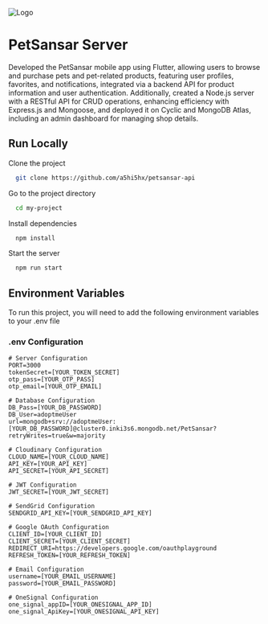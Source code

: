 
![Logo](https://res.cloudinary.com/ds1swdnv8/image/upload/c_thumb,h_800,w_800/co_rgb:FFFFFF,l_text:helvetica_50_bold_normal_left:@a5hi5hx/fl_layer_apply,g_center/eqe0gsa5ku77mqbz8rzp.jpg)


# PetSansar Server

Developed the PetSansar mobile app using Flutter, allowing users to browse and purchase pets and pet-related products, featuring user profiles, favorites, and notifications, integrated via a backend API for product information and user authentication. Additionally, created a Node.js server with a RESTful API for CRUD operations, enhancing efficiency with Express.js and Mongoose, and deployed it on Cyclic and MongoDB Atlas, including an admin dashboard for managing shop details.










## Run Locally

Clone the project

```bash
  git clone https://github.com/a5hi5hx/petsansar-api
```

Go to the project directory

```bash
  cd my-project
```

Install dependencies

```bash
  npm install
```

Start the server

```bash
  npm run start
```


## Environment Variables

To run this project, you will need to add the following environment variables to your .env file

### .env Configuration

```plaintext
# Server Configuration
PORT=3000
tokenSecret=[YOUR_TOKEN_SECRET]
otp_pass=[YOUR_OTP_PASS]
otp_email=[YOUR_OTP_EMAIL]

# Database Configuration
DB_Pass=[YOUR_DB_PASSWORD]
DB_User=adoptmeUser
url=mongodb+srv://adoptmeUser:[YOUR_DB_PASSWORD]@cluster0.inki3s6.mongodb.net/PetSansar?retryWrites=true&w=majority

# Cloudinary Configuration
CLOUD_NAME=[YOUR_CLOUD_NAME]
API_KEY=[YOUR_API_KEY]
API_SECRET=[YOUR_API_SECRET]

# JWT Configuration
JWT_SECRET=[YOUR_JWT_SECRET]

# SendGrid Configuration
SENDGRID_API_KEY=[YOUR_SENDGRID_API_KEY]

# Google OAuth Configuration
CLIENT_ID=[YOUR_CLIENT_ID]
CLIENT_SECRET=[YOUR_CLIENT_SECRET]
REDIRECT_URI=https://developers.google.com/oauthplayground
REFRESH_TOKEN=[YOUR_REFRESH_TOKEN]

# Email Configuration
username=[YOUR_EMAIL_USERNAME]
password=[YOUR_EMAIL_PASSWORD]

# OneSignal Configuration
one_signal_appID=[YOUR_ONESIGNAL_APP_ID]
one_signal_ApiKey=[YOUR_ONESIGNAL_API_KEY]


